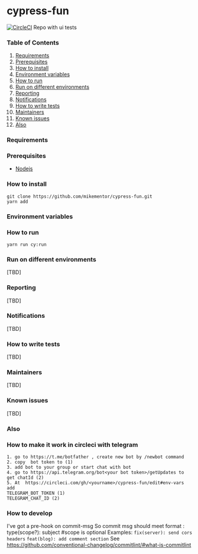 # cypress-fun

[![CircleCI](https://circleci.com/gh/mikementor/cypress-fun.svg?style=svg)](https://circleci.com/gh/mikementor/cypress-fun)
Repo with ui tests


### Table of Contents

1.  [Requirements](#Requirements)
2.  [Prerequisites](#prerequisites)
3.  [How to install](#how-to-install)
4.  [Environment variables](#environment-variables)
5.  [How to run](#how-to-run)
6.  [Run on different environments](#run-on-different-environments)
7.  [Reporting](#reporting)
8.  [Notifications](#notifications)
9.  [How to write tests](#how-to-write-tests)
10. [Maintainers](#maintainers)
11. [Known issues](#known-issues)
12. [Also](#also)


### Requirements


### Prerequisites
- [Nodejs](https://nodejs.org/en/)

### How to install

```
git clone https://github.com/mikementor/cypress-fun.git
yarn add
```
### Environment variables
### How to run
```
yarn run cy:run
```
### Run on different environments
[TBD]
### Reporting
[TBD]
### Notifications
[TBD]
### How to write tests
[TBD]
### Maintainers
[TBD]
### Known issues
[TBD]

### Also
### How to make it work in circleci with telegram

    1. go to https://t.me/botfather , create new bot by /newbot command
    2. copy  bot token to (1)
    3. add bot to your group or start chat with bot
    4. go to https://api.telegram.org/bot<your bot token>/getUpdates to get chatId (2)
    5. At  https://circleci.com/gh/<yourname>/cypress-fun/edit#env-vars
    add
    TELEGRAM_BOT_TOKEN (1)
    TELEGRAM_CHAT_ID (2)

### How to develop

I've got a pre-hook on commit-msg
So commit msg should meet format :
type(scope?): subject #scope is optional
Examples:
`fix(server): send cors headers`
`feat(blog): add comment section`
See https://github.com/conventional-changelog/commitlint/#what-is-commitlint
